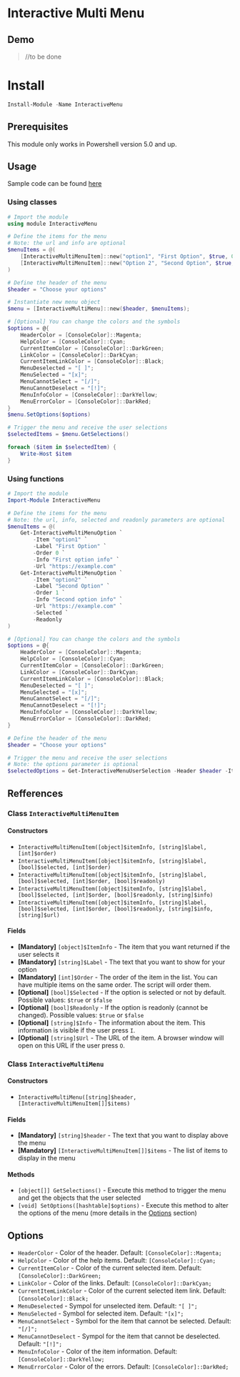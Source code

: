 # Interactive Multi Menu

## Demo
> //to be done

# Install

```powershell
Install-Module -Name InteractiveMenu
```

## Prerequisites

This module only works in Powershell version 5.0 and up.

## Usage

Sample code can be found [here](sample-multimenu.ps1)

### Using classes

```powershell
# Import the module
using module InteractiveMenu

# Define the items for the menu
# Note: the url and info are optional
$menuItems = @(
    [InteractiveMultiMenuItem]::new("option1", "First Option", $true, 0, $false, "First option info", "https://example.com/")
    [InteractiveMultiMenuItem]::new("Option 2", "Second Option", $true, 1, $false, "Second option info", "https://example.com/")
)

# Define the header of the menu
$header = "Choose your options"

# Instantiate new menu object
$menu = [InteractiveMultiMenu]::new($header, $menuItems);

# [Optional] You can change the colors and the symbols
$options = @{
    HeaderColor = [ConsoleColor]::Magenta;
    HelpColor = [ConsoleColor]::Cyan;
    CurrentItemColor = [ConsoleColor]::DarkGreen;
    LinkColor = [ConsoleColor]::DarkCyan;
    CurrentItemLinkColor = [ConsoleColor]::Black;
    MenuDeselected = "[ ]";
    MenuSelected = "[x]";
    MenuCannotSelect = "[/]";
    MenuCannotDeselect = "[!]";
    MenuInfoColor = [ConsoleColor]::DarkYellow;
    MenuErrorColor = [ConsoleColor]::DarkRed;
}
$menu.SetOptions($options)

# Trigger the menu and receive the user selections
$selectedItems = $menu.GetSelections()

foreach ($item in $selectedItem) {
    Write-Host $item
}
```

### Using functions

```powershell
# Import the module
Import-Module InteractiveMenu

# Define the items for the menu
# Note: the url, info, selected and readonly parameters are optional
$menuItems = @(
    Get-InteractiveMultiMenuOption `
        -Item "option1" `
        -Label "First Option" `
        -Order 0 `
        -Info "First option info" `
        -Url "https://example.com"
    Get-InteractiveMultiMenuOption `
        -Item "option2" `
        -Label "Second Option" `
        -Order 1 `
        -Info "Second option info" `
        -Url "https://example.com" `
        -Selected `
        -Readonly
)

# [Optional] You can change the colors and the symbols
$options = @{
    HeaderColor = [ConsoleColor]::Magenta;
    HelpColor = [ConsoleColor]::Cyan;
    CurrentItemColor = [ConsoleColor]::DarkGreen;
    LinkColor = [ConsoleColor]::DarkCyan;
    CurrentItemLinkColor = [ConsoleColor]::Black;
    MenuDeselected = "[ ]";
    MenuSelected = "[x]";
    MenuCannotSelect = "[/]";
    MenuCannotDeselect = "[!]";
    MenuInfoColor = [ConsoleColor]::DarkYellow;
    MenuErrorColor = [ConsoleColor]::DarkRed;
}

# Define the header of the menu
$header = "Choose your options"

# Trigger the menu and receive the user selections
# Note: the options parameter is optional
$selectedOptions = Get-InteractiveMenuUserSelection -Header $header -Items $menuItems -Options $options
```

## Refferences

### Class `InteractiveMultiMenuItem`

#### Constructors
* `InteractiveMultiMenuItem([object]$itemInfo, [string]$label, [int]$order)`
* `InteractiveMultiMenuItem([object]$itemInfo, [string]$label, [bool]$selected, [int]$order)`
* `InteractiveMultiMenuItem([object]$itemInfo, [string]$label, [bool]$selected, [int]$order, [bool]$readonly)`
* `InteractiveMultiMenuItem([object]$itemInfo, [string]$label, [bool]$selected, [int]$order, [bool]$readonly, [string]$info)`
* `InteractiveMultiMenuItem([object]$itemInfo, [string]$label, [bool]$selected, [int]$order, [bool]$readonly, [string]$info, [string]$url)`

#### Fields
* **[Mandatory]** `[object]$ItemInfo` - The item that you want returned if the user selects it
* **[Mandatory]** `[string]$Label` - The text that you want to show for your option
* **[Mandatory]** `[int]$Order` - The order of the item in the list. You can have multiple items on the same order. The script will order them.
* **[Optional]** `[bool]$Selected` - If the option is selected or not by default. Possible values: `$true` or `$false`
* **[Optional]** `[bool]$Readonly` - If the option is readonly (cannot be changed). Possible values: `$true` or `$false`
* **[Optional]** `[string]$Info` - The information about the item. This information is visible if the user press `I`.
* **[Optional]** `[string]$Url` - The URL of the item. A browser window will open on this URL if the user press `O`.

### Class `InteractiveMultiMenu`

#### Constructors
* `InteractiveMultiMenu([string]$header, [InteractiveMultiMenuItem[]]$items)`

#### Fields
* **[Mandatory]** `[string]$header` - The text that you want to display above the menu
* **[Mandatory]** `[InteractiveMultiMenuItem[]]$items` - The list of items to display in the menu

#### Methods
* `[object[]] GetSelections()` - Execute this method to trigger the menu and get the objects that the user selected
* `[void] SetOptions([hashtable]$options)` - Execute this method to alter the options of the menu (more details in the [Options](#Options) section)

## Options
* `HeaderColor` - Color of the header. Default: `[ConsoleColor]::Magenta;`
* `HelpColor` - Color of the help items. Default: `[ConsoleColor]::Cyan;`
* `CurrentItemColor` - Color of the current selected item. Default: `[ConsoleColor]::DarkGreen;`
* `LinkColor` - Color of the links. Default: `[ConsoleColor]::DarkCyan;`
* `CurrentItemLinkColor` - Color of the current selected item link. Default: `[ConsoleColor]::Black;`
* `MenuDeselected` - Sympol for unselected item. Default: `"[ ]";`
* `MenuSelected` - Symbol for selected item. Default: `"[x]";`
* `MenuCannotSelect` - Symbol for the item that cannot be selected. Default: `"[/]";`
* `MenuCannotDeselect` - Sympol for the item that cannot be deselected. Default: `"[!]";`
* `MenuInfoColor` - Color of the item information. Default: `[ConsoleColor]::DarkYellow;`
* `MenuErrorColor` - Color of the errors. Default: `[ConsoleColor]::DarkRed;`
